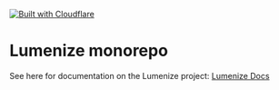 [![Built with Cloudflare](https://workers.cloudflare.com/built-with-cloudflare.svg)](https://cloudflare.com)

# Lumenize monorepo

See here for documentation on the Lumenize project: [Lumenize Docs](https://lumenize.com/)